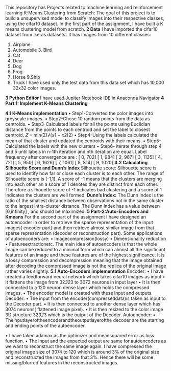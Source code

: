 This repository has Projects related to machine learning and reinforcement learning
K-Means Clustering from Scratch:
The goal of this project is to build a unsupervised model to classify images into their respective classes, using the cifar10 dataset. In the first part of the assignment, I have built a K means clustering model from scratch.
**2 Data**
I have imported the cifar10 dataset from ‘keras.datasets’. It has images from 10 different classes:
1. Airplane
2. Automobile 3. Bird
4. Cat
5. Deer
6. Dog
7. Frog
8. Horse 9.Ship
10. Truck
I have used only the test data from this data set which has 10,000 32x32 color images.

**3 Python Editor**
I have used Jupiter Notebook IDE in Anaconda Navigator
**4 Part 1: Implement K-Means Clustering** 

**4.1 K-Means implementation**
• Step1-Converted the color images into greyscale images.
• Step2-Chose 10 random points from the data as centroids.
• Step3-Calculated labels for all the points using Euclidian
distance from the points to each centroid and set the label to closest centroid.
𝑍 = min⁡(Σ(√(𝑥1 − 𝑥2)2)
• Step4-Using the labels calculated the mean of that cluster and updated the centroids with their means.
• Step5-Calculated the labels with the new clusters
• Step6- iterate through step 4 and 5 until labels in n-1th iteration and nth iteration are equal.
Label frequency after convergence are :
[ 0, 702]
[ 1, 984]
[ 2, 987]
[ 3, 1135]
[ 4, 721]
[ 5, 950]
[ 6, 1626]
[ 7, 1061]
[ 8, 814]
[ 9, 1020]
**4.2 Calculating Silhouette Score and Dunn’s Index**
Silhouette score:
Silhouette score is used to identify how far or close each cluster is to each other. The range of Silhouette score is [-1,1]. A score of -1
means that the clusters are merging into each other an a score of 1 denotes they are distinct from each other.
Therefore a silhouette score of -1 indicates bad clustering and a score of 1 indicates the clusters are well formed.
**Dunn’s Index:**
The Dunn Index is the ratio of the smallest distance between observations not in the same cluster to the largest intra-cluster distance. The Dunn Index has a value between [0,infinity] , and should be maximized.
**5 Part-2:Auto-Encoders and Kmeans**
For the second part of the assignment I have designed an autoencoder in order to retrieve the sparse representation of the input images( encoder part) and then retrieve almost similar image from that sparse representation (decoder or reconstruction part).
Some applications of autoencoders are:
• Imagecompression(lossy) • Dimensionality reduction • Featureextractionetc.
The main idea of autoencoders is that the whole image can be reduced to a minimal form which can almost all the significant features of an image and these features are of the highest significance.
It is a lossy compression and decompression meaning that the image obtained after decoding the compressed image is not the replica of the original image rather varies slightly.
**5.1 Auto-Encoders implementation**
Encoder:
• I have created a feedforward neural network which takes cifar10 images as input
• It flattens the image from 32*32*3 to 3072 neurons in input layer
• It is then connected to a 120 neuron dense layer which holds the compressed images.
• The encoder model is created with these input and outputs.
Decoder:
• The input from the encoder(compresseddata)is taken as input to the Decoder part.
• It is then connected to another dense layer which has 3074 neurons( flattened image pixel).
• It is then resized to the color image 3D structure 32*32*3 which is the output of the Decoder.
Autoencoder:
• Theinputlayeroftheencoderandtheoutputlayerofthe
decoder are the starting and ending points of the autoencoder.
 
• I have taken adamax as the optimizer and meansquared error as loss function.
• The input and the expected output are same for autoencoders as we want to reconstruct the same image again.
I have compressed the original image size of 3074 to 120 which is around 3% of the original size and reconstructed the images from that 3%.
Hence there will be some missing/blurred features in the reconstructed images.


